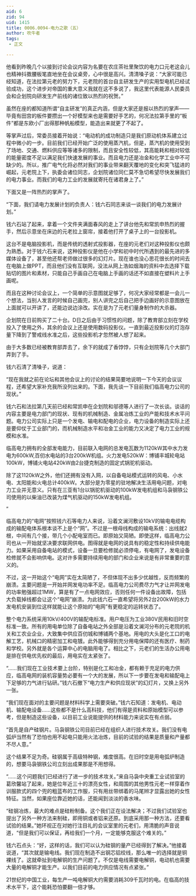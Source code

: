 ```yaml
---
aid: 6
zid: 94
uid: 1415
title: 0006.0094-电力之歌（五）
author: 吹牛者
tags: 
 - 正文

---
```




  他看到昨晚几个以接到讨论会议内容为名要在农庄茶社里聚饮的电力口元老这会儿也精神抖擞腰板笔直地坐在会议桌旁，心中很是高兴。清清嗓子说：“大家可能已经知道，在法拉第元老的努力下，元老院的首台自主研发生产的实用型电机已经试验成功，这个进步对帝国的重大意义我就在这不多说了，我这里代表能源人民委员会和企划院向研发生产前线的诸位致以热烈的祝贺。”

  虽然在座的都知道所谓“自主研发”的真正内涵，但是大家还是报以热烈的掌声——毕竟有田宫的板件要攒出一个好模型来也是需要好手艺的，何况法拉第手里的“板件”都是东欧小厂出得那种帆船模型，能造出来就更了不起了。

  等掌声过后，常委员接着开始说：“电动机的成功制造只是我们原动机体系建立过程中微小的一步。目前我们已经开始广泛的使用蒸汽机，但是，蒸汽机的使用受到了场地、交通、燃料供应等等诸多的限制，而且安全性较低，其高能耗和相对较低的能量密度不足以满足我们快速发展的事业。而且电力还是冶金和化学工业中不可缺少的。所以，推广电气化将必然对我们的事业带来翻天覆地的变化和突飞猛进的崛起，元老院上下，执委会诸位同志，企划院诸位同仁莫不急切希望尽快发展我们的电力事业。而我们的电力工业的发展就寄托在诸君身上了。”

  下面又是一阵热烈的掌声了。

  “下面，我们请电力发展计划的负责人：钱六石同志来谈一谈我们的电力发展计划。”

  钱六石站了起来，拿着一个文件夹满面春风的走上了讲台他先和常凯申热烈的握手，然后示意坐在床边的元老拉上窗帘，接着他打开了桌子上的一台投影机。

  这台不是电脑投影机，而是传统的透射式投影器，在座的元老们对这种投影仪也颇为熟悉。对于钱六石来说，这种投影仪是他在小学和初中时代所遇到的最先进的多媒体设备了，甚至他还帮老师做过很多的幻灯片。现在谁也没心思花很长的时间去在电脑上做PPT，而且他们没有互联网，没法从网上浩如烟海的资料中去选择下载贴切的图片和素材，只能自己手画自己在电脑上手画的话还不如直接在塑料片上手画呢。

  而且在这种讨论会议上，一个简单的示意图就足够了，何况大家经常都是一会儿一个想法，当别人发言的时候自己画完，别人讲完之后自己把手边画好的示意图放在上面就可以开讲了，还能边说边涂改。实在是为了元老们量身制作的大杀器。

  企划院在日前购买了二十台。D日之后由于习惯性的问题，除了教育部立刻在学校投入了使用之外，其余的会议上还是使用数码投影仪。一直到最近投影仪的灯泡存量下降到了警戒线水准之后，这些投影机才忽然被人想了起来。

  由于大多数已经被教育部弄去了，余下的就成了香饽饽，只有企划院等几个大部门弄到了手。

  钱六石清了清嗓子，说道：

  “现在我就之前在论坛和其他会议上的讨论的结果简要地说明一下今天的会议议程，还希望大家补充我所没列出来的。下面，我先谈一下目前我们临高电力公司的现状。”

  钱六石和法拉第几天前已经和常凯申在企划院和邬德等人进行了一次长谈。谈话的内容主要是电力部门的现状、现有的机械制造、金属冶炼工业的产能和技术水平问题。电力公司实际上只是一个发电、输电和配电的企业，电力设备的制造实际上还是要仰仗于工业部门的，而机械制造水平和冶金工业的能力又决定了电力工业的规模和水准。

  临高电力拥有的全部发电能力，目前联入电网的总发电瓦数为1120kW其中水力发电为600kW,百仞水电站的3台200kW机组。火力发电520kW：博铺丰城轮电站100kW，博铺火电站420kW由2台捷克制造的固定式锅驼机驱动。

  除了这1120kW之外，他们还拥有没有入网，以自备电站模式运转的风电、小水电、太阳能和火电总计400kW。大部分是为零星的驻地解决生活用电问题，对电力工业并无意义。只有在三亚有1台以锅驼机驱动的100kW发电机组和马袅钢铁公司使用的以柴油已改装为煤气机驱动的150kW发电机组。

  ”

  临高电力的“电网”按照钱六石等电力人来说，沿着文澜河敷设10kV的输电电缆构成的输配电体系根本谈不上是个“网”。不过是一根母线构成的输电系统：出线就2根，中间有几个接，带几个小配电室而已。即原始又简陋。即使这样，临高电力公司也从一开始就坚决要求联网供电。图得就是电网的说具有的稳定性和持续供电能力。如果采用自备电站的模式，设备一旦要检修就必须停电，有电网了，发电设备检修就不会影响供电。这对许多需要持续用电的部门和企业来说是有非常重要的意义的。

  不过，这一开始这个“电网”实在太简陋了，不但体现不出多少优越性，反而频繁的崩溃。主要问题是一开始并网发电功率不足。临高电力公司费尽力气才让并网发电的功率勉强超过1MW，算是有了一点电网效应，否则任何一件设备出故障，包括大负载掉线都会让这个“电网”崩溃。为此钱六石一直希望将另外2台200kW的水力发电机安装到位这样就能让这个原始的“电网”有更稳定的运转状态了。

  整个电力系统采用10kV/400V的输配电标准。用户电压为工业380V民用和旧时空标准一致。所有的用电单位除了自备电站之外全部是沿着文澜河分布的元老院的机关和工农业企业，大致集中供应百仞城和博铺两个基地。用电的大头是化工口的电解工艺，机械口的精密加工和电镀。此外能够得到充分用电保障的还有医疗、制药和学校。另外就是各个运算中心的电脑用电了。相比之下，元老们的生活办公用电是排在供电优先权的最后，用电实在太紧张了。

  “……我们现在工业技术要上台阶，特别是化工和冶金，都有赖于充足的电力供应，临高电网的装机容量势必要有一个大的发展，所以下一步要在发电和输配电上下足够的力气进行钻研。”钱六石撤下“电力生产和供应现状”的幻灯片，又换上另外一张。

  “我们现在面对的主要问题是材料科学上需要突破。”钱六石知道：发电机、电动机、输配电设备……这些都不是什么高科技，他们有得是资料和原始模型可以参考，但是制造这些设备，以目前工业说能提供的材料能力来说实在有点弱。

  “首先是自产硅钢片。马袅钢铁公司目前已经在组织人进行技术攻关。我们没有电弧炉当然有了恐怕也用不起电只能用火法冶炼，目前的试验的结果是质量和产量都不尽人意。”

  这个结果不足为奇。硅钢属于高级特种钢，难度很高。在旧时空是用电弧炉制造的，想要马袅钢铁公司立刻出成果那是不用想得。

  “……这个问题我们已经进行了进一步的技术攻关。”来自马袅中央重工业试验室的葛欣馨站了起来，她是位年近三十的漂亮女性，和周围的其他男性元老一样穿着作训服款式的四个兜的粗蓝布的工作服，只有用丝带绑着的马尾辫才显露出她的女性特征。当然，如果座位靠近她的话，还能闻到淡淡的香水味。

  “硅钢冶炼，最大的难点是硅粉制备。这个我们正在设法解决；不过我们试验室也提出了另外一种方法来制硅，即用铜或者铝来还原。到底采用那一种方法，还要看试验的结果。”她环视正在对她行注目礼的会议室里的元老们，用清脆的声音说道，“但是我们可以保证，再给我们一个月，一定能够克服这个难关的。”

  钱六石点头：“好，这样的话，我们可以认为硅钢的量产已经得到了解决。”他接着说道，“其次就是输电线。我们现在制造不出钢芯铝绞线，那么唯一的选择就是铜裸线了。这就牵扯到电解铜的生产问题了。不仅是电线需要电解铜，电动机也需要大量的电解铜才能生产。以我们目前的电力供应情况有点紧张。”

  21世纪的中国工业，每生产一吨电解铜大约需要消耗309千瓦时的电。在临高的技术水平下，这个能耗恐怕要翻一倍才够。


